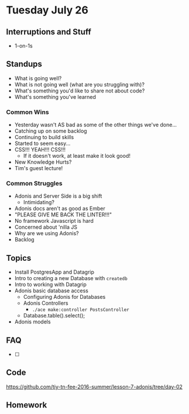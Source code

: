 # Tuesday July 26

## Interruptions and Stuff

* 1-on-1s

## Standups

* What is going well?
* What is not going well (what are you struggling with)?
* What's something you'd like to share not about code?
* What's something you've learned

### Common Wins

* Yesterday wasn't AS bad as some of the other things we've done...
* Catching up on some backlog
* Continuing to build skills
* Started to seem easy...
* CSS!!! YEAH!!! CSS!!!
  - If it doesn't work, at least make it look good!
* New Knowledge Hurts?
* Tim's guest lecture!

### Common Struggles

* Adonis and Server Side is a big shift
  - Intimidating?
* Adonis docs aren't as good as Ember
* "PLEASE GIVE ME BACK THE LINTER!!!"
* No framework Javascript is hard
* Concerned about 'nilla JS
* Why are we using Adonis?
* Backlog

## Topics

* Install PostgresApp and Datagrip
* Intro to creating a new Database with `createdb`
* Intro to working with Datagrip
* Adonis basic database access
  - Configuring Adonis for Databases
  - Adonis Controllers
    * `./ace make:controller PostsController`
  - Database.table().select();
* Adonis models

## FAQ

* [ ]

## Code

https://github.com/tiy-tn-fee-2016-summer/lesson-7-adonis/tree/day-02

## Homework
